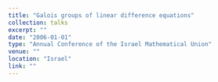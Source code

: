 ```yaml
---
title: "Galois groups of linear difference equations"
collection: talks
excerpt: ""
date: "2006-01-01"
type: "Annual Conference of the Israel Mathematical Union"
venue: ""
location: "Israel"
link: ""
---
```


